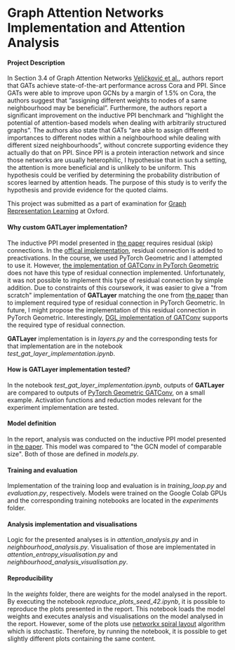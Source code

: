 # Graph Attention Networks Implementation and Attention Analysis

#### Project Description

In Section 3.4 of Graph Attention Networks [Veličković et al.](https://arxiv.org/abs/1710.10903), authors report that GATs achieve state-of-the-art performance across Cora and PPI. Since GATs were able to improve upon GCNs by a margin of 1.5% on Cora, the authors suggest that “assigning different weights to nodes of a same neighbourhood may be beneficial”. Furthermore, the authors report a significant improvement on the inductive PPI benchmark and “highlight the potential of attention-based models when dealing with arbitrarily structured graphs”. The authors also state that GATs “are able to assign different importances to different nodes within a neighbourhood while dealing with different sized neighbourhoods”, without concrete supporting evidence they actually do that on PPI. Since PPI is a protein interaction network and since those networks are usually heterophilic, I hypothesise that in such a setting, the attention is more beneficial and is unlikely to be uniform. This hypothesis could be verified by determining the probability distribution of scores learned by attention heads. The purpose of this study is to verify the hypothesis and provide evidence for the quoted claims.

This project was submitted as a part of examination for [Graph Representation Learning](https://www.cs.ox.ac.uk/teaching/courses/2022-2023/grl/) at Oxford.


#### Why custom **GATLayer** implementation?
The inductive PPI model presented in [the paper](https://arxiv.org/pdf/1710.10903.pdf) requires residual (skip) connections. In the [offical implementation](https://github.com/PetarV-/GAT/blob/master/utils/layers.py), residual connection is added to preactivations. In the course, we used PyTorch Geometric and I attempted to use it. However, [the implementation of GATConv in PyTorch Geometric](https://pytorch-geometric.readthedocs.io/en/latest/_modules/torch_geometric/nn/conv/gat_conv.html#GATConv) does not have this type of residual connection implemented. Unfortunately, it was not possible to implement this type of residual connection by simple addition. Due to constraints of this coursework, it was easier to give a "from scratch" implementation of **GATLayer** matching the one from [the paper](https://arxiv.org/pdf/1710.10903.pdf) than to implement required type of residual connection in PyTorch Geometric. In future, I might propose the implementation of this residual connection in PyTorch Geometric. Interestingly, [DGL implementation of GATConv](https://docs.dgl.ai/en/0.8.x/generated/dgl.nn.pytorch.conv.GATConv.html#dgl.nn.pytorch.conv.GATConv) supports the required type of residual connection.

**GATLayer** implementation is in *layers.py* and the corresponding tests for that implementation are in the notebook *test_gat_layer_implementation.ipynb*.

#### How is **GATLayer** implementation tested?
In the notebook *test_gat_layer_implementation.ipynb*, outputs of **GATLayer** are compared to outputs of [PyTorch Geometric GATConv](https://pytorch-geometric.readthedocs.io/en/latest/_modules/torch_geometric/nn/conv/gat_conv.html#GATConv), on a small example. Activation functions and reduction modes relevant for the experiment implementation are tested.

#### Model definition
In the report, analysis was conducted on the inductive PPI model presented in [the paper](https://arxiv.org/pdf/1710.10903.pdf). This model was compared to "the GCN model of
comparable size". Both of those are defined in *models.py*. 

#### Training and evaluation
Implementation of the training loop and evaluation is in *training_loop.py* and *evaluation.py*,
respectively. Models were trained on the Google Colab GPUs and the corresponding training notebooks are located in the *experiments* folder.

#### Analysis implementation and visualisations
Logic for the presented analyses is in *attention_analysis.py* and in *neighbourhood_analysis.py*. Visualisation of those are implementated in  *attention_entropy_visualisation.py* and *neighbourhood_analysis_visualisation.py*.

#### Reproducibility
In the *weights* folder, there are weights for the model analysed in the report.
By executing the notebook *reproduce_plots_seed_42.ipynb*, it is possible to reproduce the plots presented in the report. This notebook loads the model weights and executes analysis and visualisations on the model analysed in the report. However, some of the plots use [networkx spiral layout](https://networkx.org/documentation/stable/reference/generated/networkx.drawing.layout.spiral_layout.html) algorithm which is stochastic. Therefore, by running the notebook, it is possible to get slightly different plots containing the same content.
